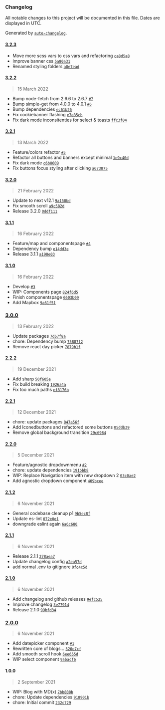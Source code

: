 ### Changelog

All notable changes to this project will be documented in this file. Dates are displayed in UTC.

Generated by [`auto-changelog`](https://github.com/CookPete/auto-changelog).

#### [3.2.3](https://github.com/LeunensMichiel/ml-nextjs-template/compare/3.2.2...3.2.3)

- Move more scss vars to css vars and refactoring [`ca8d5a8`](https://github.com/LeunensMichiel/ml-nextjs-template/commit/ca8d5a8726f3cca81a886fd2863bceaec414850d)
- Improve banner css [`5a80a31`](https://github.com/LeunensMichiel/ml-nextjs-template/commit/5a80a3105e59766e5f4d4df6df41816596c6e8a0)
- Renamed styling folders [`a8e7ead`](https://github.com/LeunensMichiel/ml-nextjs-template/commit/a8e7ead1bd800d14fb8abbd21712df26f053dba5)

#### [3.2.2](https://github.com/LeunensMichiel/ml-nextjs-template/compare/3.2.1...3.2.2)

> 15 March 2022

- Bump node-fetch from 2.6.6 to 2.6.7 [`#7`](https://github.com/LeunensMichiel/ml-nextjs-template/pull/7)
- Bump simple-get from 4.0.0 to 4.0.1 [`#6`](https://github.com/LeunensMichiel/ml-nextjs-template/pull/6)
- Bump dependencies [`ec61b26`](https://github.com/LeunensMichiel/ml-nextjs-template/commit/ec61b264c1eeaee2eba31ea0e5cdb7fb90341b50)
- Fix cookiebanner flashing [`e7e85cb`](https://github.com/LeunensMichiel/ml-nextjs-template/commit/e7e85cb0634bbfe993d4c7750d051c526010e55d)
- Fix dark mode inconsitenties for select & toasts [`ffc3f04`](https://github.com/LeunensMichiel/ml-nextjs-template/commit/ffc3f04e3e4b782fcac8b82b8422bf611b3d25c6)

#### [3.2.1](https://github.com/LeunensMichiel/ml-nextjs-template/compare/3.2.0...3.2.1)

> 13 March 2022

- Feature/colors refactor [`#5`](https://github.com/LeunensMichiel/ml-nextjs-template/pull/5)
- Refactor all buttons and banners except minimal [`1e9c40d`](https://github.com/LeunensMichiel/ml-nextjs-template/commit/1e9c40d9b276116c1ea4e0662d7c32b494635de8)
- Fix dark mode [`c6b8609`](https://github.com/LeunensMichiel/ml-nextjs-template/commit/c6b860972ab0d02eb22dce087592d90be3bb509d)
- Fix buttons focus styling after clicking [`a673875`](https://github.com/LeunensMichiel/ml-nextjs-template/commit/a6738750cae6b09aeb8fea6aa5c32169c7dc06d7)

#### [3.2.0](https://github.com/LeunensMichiel/ml-nextjs-template/compare/3.1.1...3.2.0)

> 21 February 2022

- Update to next v12.1 [`9a158bd`](https://github.com/LeunensMichiel/ml-nextjs-template/commit/9a158bd27cfb309734e026e03e997abf798b9ff3)
- Fix smooth scroll [`a9c582d`](https://github.com/LeunensMichiel/ml-nextjs-template/commit/a9c582d6f8be889ee5724de15d64ebf2eabcd0e5)
- Release 3.2.0 [`0ddf111`](https://github.com/LeunensMichiel/ml-nextjs-template/commit/0ddf111840a86bb23849c44523db5774d18ec6d6)

#### [3.1.1](https://github.com/LeunensMichiel/ml-nextjs-template/compare/3.1.0...3.1.1)

> 16 February 2022

- Feature/map and componentspage [`#4`](https://github.com/LeunensMichiel/ml-nextjs-template/pull/4)
- Dependency bump [`e14dd3e`](https://github.com/LeunensMichiel/ml-nextjs-template/commit/e14dd3e44045a0b17536ea9d49e930657376d555)
- Release 3.1.1 [`a198e03`](https://github.com/LeunensMichiel/ml-nextjs-template/commit/a198e03857eeb2e48f4ed9cd60741d84f2226a77)

#### [3.1.0](https://github.com/LeunensMichiel/ml-nextjs-template/compare/3.0.0...3.1.0)

> 16 February 2022

- Develop [`#3`](https://github.com/LeunensMichiel/ml-nextjs-template/pull/3)
- WIP: Components page [`824f6d5`](https://github.com/LeunensMichiel/ml-nextjs-template/commit/824f6d57b5cb6d105c4058e43aa26d0960bc3b24)
- Finish componentspage [`6603b09`](https://github.com/LeunensMichiel/ml-nextjs-template/commit/6603b09d26ae1a66ca03a0d7b1e13563cb520cb8)
- Add Mapbox [`9a61f51`](https://github.com/LeunensMichiel/ml-nextjs-template/commit/9a61f5135acc38db9d5afaaafa36603d2d20e16b)

### [3.0.0](https://github.com/LeunensMichiel/ml-nextjs-template/compare/2.2.2...3.0.0)

> 13 February 2022

- Update packages [`7d67f8a`](https://github.com/LeunensMichiel/ml-nextjs-template/commit/7d67f8a36543fc4e5b7ba3e49661391581d8f772)
- chore: Dependency bump [`75887f2`](https://github.com/LeunensMichiel/ml-nextjs-template/commit/75887f27676ebdf5f0eeb55ab11933fa24059995)
- Remove react day picker [`7879b1f`](https://github.com/LeunensMichiel/ml-nextjs-template/commit/7879b1fd0149f3d560d20194e69d71c6c8238c83)

#### [2.2.2](https://github.com/LeunensMichiel/ml-nextjs-template/compare/2.2.1...2.2.2)

> 19 December 2021

- Add sharp [`50f605e`](https://github.com/LeunensMichiel/ml-nextjs-template/commit/50f605eeba486b3d9b07fc164e535b9fe3814f71)
- Fix build breaking [`1926a4a`](https://github.com/LeunensMichiel/ml-nextjs-template/commit/1926a4afc52825f14fabe5894bd78ab944523d6f)
- Fix too much paths [`ef8176b`](https://github.com/LeunensMichiel/ml-nextjs-template/commit/ef8176b17217e40abe67071f2f1a1b97d492d284)

#### [2.2.1](https://github.com/LeunensMichiel/ml-nextjs-template/compare/2.2.0...2.2.1)

> 12 December 2021

- chore: update packages [`847a56f`](https://github.com/LeunensMichiel/ml-nextjs-template/commit/847a56f0fcf56e66bc783345b0627f22771fa4c6)
- Add Iconedbuttons and refactored some buttons [`05ddb39`](https://github.com/LeunensMichiel/ml-nextjs-template/commit/05ddb39801a1425ab191244c17858e52f01cecc8)
- Remove global background transition [`29c6984`](https://github.com/LeunensMichiel/ml-nextjs-template/commit/29c69842be0c10a1938b7ad0c26d39ad8f1eb3bc)

#### [2.2.0](https://github.com/LeunensMichiel/ml-nextjs-template/compare/2.1.2...2.2.0)

> 5 December 2021

- Feature/agnostic dropdownmenu [`#2`](https://github.com/LeunensMichiel/ml-nextjs-template/pull/2)
- chore: update dependencies [`191bbb8`](https://github.com/LeunensMichiel/ml-nextjs-template/commit/191bbb8f0c66766b25e2ece8480d2928eb7b721c)
- WIP: Replace Navigation item with new dropdown 2 [`03c0ae2`](https://github.com/LeunensMichiel/ml-nextjs-template/commit/03c0ae2962f20fc195c3a87fb25fa4ea2d86831a)
- Add agnostic dropdown component [`409bcee`](https://github.com/LeunensMichiel/ml-nextjs-template/commit/409bceed7c8278b071b6d38baabcf88a27e6fb5a)

#### [2.1.2](https://github.com/LeunensMichiel/ml-nextjs-template/compare/2.1.1...2.1.2)

> 6 November 2021

- General codebase cleanup p1 [`9b5ec8f`](https://github.com/LeunensMichiel/ml-nextjs-template/commit/9b5ec8f424cb060855d049e0fd139554c6255688)
- Update es-lint [`072e0e1`](https://github.com/LeunensMichiel/ml-nextjs-template/commit/072e0e1791003d299dc92694691a2657617ae2a5)
- downgrade eslint again [`6a6c680`](https://github.com/LeunensMichiel/ml-nextjs-template/commit/6a6c6801d84f57088d587a370a3ea3b0341076b7)

#### [2.1.1](https://github.com/LeunensMichiel/ml-nextjs-template/compare/2.1.0...2.1.1)

> 6 November 2021

- Release 2.1.1 [`278aea7`](https://github.com/LeunensMichiel/ml-nextjs-template/commit/278aea72733ce6cfb1f8875ca644d219cbbb7e63)
- Update changelog config [`a2ea57d`](https://github.com/LeunensMichiel/ml-nextjs-template/commit/a2ea57d08dd91e1eac3c1b38664bdb292722e83b)
- add normal .env to gitignore [`0fc4c5d`](https://github.com/LeunensMichiel/ml-nextjs-template/commit/0fc4c5d3c3a4254d33cc0dbdaaf885a40e06d273)

#### [2.1.0](https://github.com/LeunensMichiel/ml-nextjs-template/compare/2.0.0...2.1.0)

> 6 November 2021

- Add changelog and github releases [`9efc525`](https://github.com/LeunensMichiel/ml-nextjs-template/commit/9efc525eb341ea38ef0589c93b9f8efa6735cac1)
- Improve changelog [`3e77914`](https://github.com/LeunensMichiel/ml-nextjs-template/commit/3e77914e1e3817bb4b7c5e88df8ab483470f821d)
- Release 2.1.0 [`99bfd34`](https://github.com/LeunensMichiel/ml-nextjs-template/commit/99bfd34beac9e249aa76ce7674f1617eecf1e73b)

### [2.0.0](https://github.com/LeunensMichiel/ml-nextjs-template/compare/1.0.0...2.0.0)

> 6 November 2021

- Add datepicker component [`#1`](https://github.com/LeunensMichiel/ml-nextjs-template/pull/1)
- Rewritten core of blogs... [`520e7cf`](https://github.com/LeunensMichiel/ml-nextjs-template/commit/520e7cf9fa85b99bd9589a22245bd75d227a5e73)
- Add smooth scroll hook [`6ee655d`](https://github.com/LeunensMichiel/ml-nextjs-template/commit/6ee655d6b8206bd6626b127d552a14810a1d4e02)
- WIP select component [`9abacf6`](https://github.com/LeunensMichiel/ml-nextjs-template/commit/9abacf6f93b98126ee8c844ee4041707ddacc1e4)

#### 1.0.0

> 2 September 2021

- WIP: Blog with MD(x) [`7bb808b`](https://github.com/LeunensMichiel/ml-nextjs-template/commit/7bb808bf0b778e997b2577a2829d769782240ece)
- chore: Update dependencies [`918901b`](https://github.com/LeunensMichiel/ml-nextjs-template/commit/918901b37f7d77b6981a4faa7180358ba654d655)
- chore: Initial commit [`232c729`](https://github.com/LeunensMichiel/ml-nextjs-template/commit/232c72988a34ac1effdf6305f528f403d90aeaaf)

